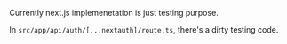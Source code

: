 Currently next.js implemenetation is just testing purpose.

In `src/app/api/auth/[...nextauth]/route.ts`, there's a dirty testing code.